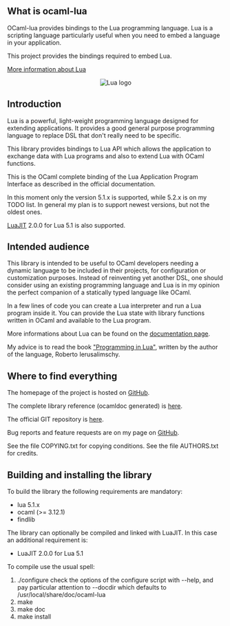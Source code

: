 ## What is ocaml-lua

OCaml-lua provides bindings to the Lua programming language. Lua is a scripting language particularly useful when you need to embed a language in your application.

This project provides the bindings required to embed Lua.

[More information about Lua](http://www.lua.org/)

<p align="center">
  <img alt="Lua logo" title="Lua logo" src="https://pdonadeo.github.io/ocaml-lua/img/lua-logo.gif">
</p>

## Introduction

Lua is a powerful, light-weight programming language designed for extending applications. It provides a good general purpose programming language to replace DSL that don't really need to be specific.

This library provides bindings to Lua API which allows the application to exchange data with Lua programs and also to extend Lua with OCaml functions.

This is the OCaml complete binding of the Lua Application Program Interface as described in the official documentation.

In this moment only the version 5.1.x is supported, while 5.2.x is on my TODO list. In general my plan is to support newest versions, but not the oldest ones.

[LuaJIT](http://luajit.org/luajit.html) 2.0.0 for Lua 5.1 is also supported.

## Intended audience

This library is intended to be useful to OCaml developers needing a dynamic language to be included in their projects, for configuration or customization purposes. Instead of reinventing yet another DSL, one should consider using an existing programming language and Lua is in my opinion the perfect companion of a statically typed language like OCaml.

In a few lines of code you can create a Lua interpreter and run a Lua program inside it. You can provide the Lua state with library functions written in OCaml and available to the Lua program.

More informations about Lua can be found on the [documentation page](http://www.lua.org/docs.html).

My advice is to read the book ["Programming in Lua"](http://www.lua.org/pil/), written by the author of the language, Roberto Ierusalimschy.

## Where to find everything

The homepage of the project is hosted on [GitHub](https://pdonadeo.github.io/ocaml-lua/).

The complete library reference (ocamldoc generated) is [here](https://pdonadeo.github.io/ocaml-lua/ocamldoc/).

The official GIT repository is [here](https://github.com/pdonadeo/ocaml-lua).

Bug reports and feature requests are on my page on [GitHub](https://github.com/pdonadeo/ocaml-lua/issues).

See the file COPYING.txt for copying conditions. See the file AUTHORS.txt for credits.

## Building and installing the library

To build the library the following requirements are mandatory:
* lua 5.1.x
* ocaml (>= 3.12.1)
* findlib

The library can optionally be compiled and linked with LuaJIT. In this case an additional requirement is:
* LuaJIT 2.0.0 for Lua 5.1

To compile use the usual spell:

1. ./configure
   check the options of the configure script with --help, and pay particular attention to --docdir which defaults to /usr/local/share/doc/ocaml-lua
2. make
3. make doc
4. make install
